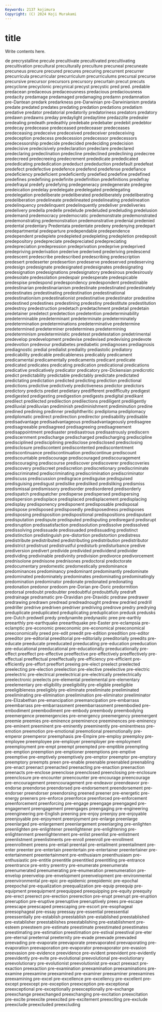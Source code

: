 ```yaml
---
Keywords: 2137 kojimura
Copyright: (C) 2024 Koji Murakami
---
```


# title

Write contents here.



de precrystalline precule precultivate
precultivated precultivating precultivation precultural preculturally preculture precuneal precuneate precuneus precure
precured precures precuring precurrent precurrer precurricula precurricular precurriculum precurriculums precursal
precurse precursive precursor precursors precursory precurtain precut precuts precyclone precyclonic
precynical precyst precystic pred pred. predable predacean predaceous predaceousness predacious
predaciousness predacity predamage predamaged predamaging predamn predamnation pre-Dantean predark predarkness
pre-Darwinian pre-Darwinianism predata predate predated predates predating predation predations predatism
predative predator predatorial predatorily predatoriness predators predatory predawn predawns preday
predaylight predaytime predazzite predealer predealing predeath predeathly predebate predebater predebit
predebtor predecay predecease predeceased predeceaser predeceases predeceasing predeceive predeceived predeceiver
predeceiving predeception predecess predecession predecessor predecessors predecessorship predecide predecided predeciding
predecision predecisive predecisively predeclaration predeclare predeclared predeclaring predeclination predecline predeclined
predeclining predecree predecreed predecreeing predecrement prededicate prededicated prededicating prededication prededuct
prededuction predefault predefeat predefect predefective predefence predefend predefense predefiance predeficiency
predeficient predeficiently predefied predefine predefined predefines predefining predefinite predefinition predefinitions
predefray predefrayal predefy predefying predegeneracy predegenerate predegree predeication predelay predelegate
predelegated predelegating predelegation predeliberate predeliberated predeliberately predeliberating predeliberation predelineate predelineated
predelineating predelineation predelinquency predelinquent predelinquently predeliver predeliveries predelivery predella predelle
predelude predeluded predeluding predelusion predemand predemocracy predemocratic predemonstrate predemonstrated predemonstrating
predemonstration predemonstrative predenial predenied predental predentary Predentata predentate predeny predenying
predepart predepartmental predeparture predependable predependence predependent predeplete predepleted predepleting predepletion
predeposit predepository predepreciate predepreciated predepreciating predepreciation predepression predeprivation predeprive predeprived
predepriving prederivation prederive prederived prederiving predescend predescent predescribe predescribed predescribing
predescription predesert predeserter predesertion predeserve predeserved predeserving predesign predesignate predesignated
predesignates predesignating predesignation predesignations predesignatory predesirous predesirously predesolate predesolation predespair
predesperate predespicable predespise predespond predespondency predespondent predestinable predestinarian predestinarianism predestinate
predestinated predestinately predestinates predestinating predestination predestinational predestinationism predestinationist predestinative predestinator
predestine predestined predestines predestining predestiny predestitute predestitution predestroy predestruction predetach
predetachment predetail predetain predetainer predetect predetection predetention predeterminability predeterminable predeterminant
predeterminate predeterminately predetermination predeterminations predeterminative predetermine predetermined predeterminer predetermines predetermining
predeterminism predeterministic predetest predetestation predetrimental predevelop predevelopment predevise predevised predevising
predevote predevotion predevour prediabetes prediabetic prediagnoses prediagnosis prediagnostic predial predialist
prediality prediastolic prediatory predicability predicable predicableness predicably predicament predicamental predicamentally
predicaments predicant predicate predicated predicates predicating predication predicational predications predicative
predicatively predicator predicatory pre-Dickensian predicrotic predict predictability predictable predictably predictate
predictated predictating predictation predicted predicting prediction predictional predictions predictive predictively
predictiveness predictor predictors predictory predicts prediet predietary predifferent predifficulty predigest
predigested predigesting predigestion predigests predigital predikant predilect predilected predilection predilections
prediligent prediligently prediluvial prediluvian prediminish prediminishment prediminution predine predined predining
predinner prediphtheritic prediploma prediplomacy prediplomatic predirect predirection predirector predisability predisable
predisadvantage predisadvantageous predisadvantageously predisagree predisagreeable predisagreed predisagreeing predisagreement predisappointment predisaster
predisastrous predisastrously prediscern prediscernment predischarge predischarged predischarging prediscipline predisciplined predisciplining
predisclose predisclosed predisclosing predisclosure prediscontent prediscontented prediscontentment prediscontinuance prediscontinuation prediscontinue
prediscount prediscountable prediscourage prediscouraged prediscouragement prediscouraging prediscourse prediscover prediscoverer prediscoveries
prediscovery prediscreet prediscretion prediscretionary prediscriminate prediscriminated prediscriminating prediscrimination prediscriminator prediscuss
prediscussion predisgrace predisguise predisguised predisguising predisgust predislike predisliked predisliking predismiss
predismissal predismissory predisorder predisordered predisorderly predispatch predispatcher predisperse predispersed predispersing
predispersion predisplace predisplaced predisplacement predisplacing predisplay predisponency predisponent predisposable predisposal
predispose predisposed predisposedly predisposedness predisposes predisposing predisposition predispositional predispositions predisputant
predisputation predispute predisputed predisputing predisregard predisrupt predisruption predissatisfaction predissolution predissolve
predissolved predissolving predissuade predissuaded predissuading predistinct predistinction predistinguish pre-distortion predistortion
predistress predistribute predistributed predistributing predistribution predistributor predistrict predistrust predistrustful predisturb
predisturbance predive prediversion predivert predivide predivided predividend predivider predividing predivinable
predivinity predivision predivorce predivorcement prednisolone prednisone prednisones predoctoral predoctorate predocumentary
predomestic predomestically predominance predominances predominancy predominant predominantly predominate predominated predominately
predominates predominating predominatingly predomination predominator predonate predonated predonating predonation predonor
predoom pre-Dorian pre-Doric predormition predorsal predoubt predoubter predoubtful predoubtfully predraft
predrainage predramatic pre-Dravidian pre-Dravidic predraw predrawer predrawing predrawn predread predreadnought
predrew predried predrill predriller predrive predriven predriver predriving predrove predry
predrying preduplicate preduplicated preduplicating preduplication predusk predusks pre-Dutch predwell predy
predynamite predynastic pree pre-earthly preearthly pre-earthquake preearthquake pre-Easter pre-eclampsia pre-eclamptic
pre-economic preeconomic pre-economical preeconomical preeconomically preed pre-edit preedit pre-edition preedition
pre-editor preeditor pre-editorial preeditorial pre-editorially preeditorially preedits pre-educate preeducate preeducated
preeducating pre-education preeducation pre-educational preeducational pre-educationally preeducationally pre-effect preeffect pre-effective
preeffective pre-effectively preeffectively pre-effectual preeffectual preeffectually pre-efficiency pre-efficient pre-efficiently pre-effort
preeffort preeing pre-elect preelect preelected preelecting pre-election preelection pre-elective preelective
pre-electric preelectric pre-electrical preelectrical pre-electrically preelectrically preelectronic preelects pre-elemental preelemental
pre-elementary preelementary pre-eligibility preeligibility pre-eligible preeligible preeligibleness preeligibly pre-eliminate preeliminate
preeliminated preeliminating pre-elimination preelimination pre-eliminator preeliminator pre-Elizabethan pre-emancipation preemancipation pre-embarrass
preembarrass pre-embarrassment preembarrassment preembodied pre-embodiment preembodiment pre-embody preembody preembodying preemergence
preemergencies pre-emergency preemergency preemergent preemie preemies pre-eminence preeminence preeminences pre-eminency
pre-eminent preeminent pre-eminently preeminently pre-eminentness pre-emotion preemotion pre-emotional preemotional preemotionally
pre-emperor preemperor preemphasis pre-Empire pre-employ preemploy pre-employee preemployee pre-employer preemployer
pre-employment preemployment pre-empt preempt preempted pre-emptible preempting pre-emption preemption pre-emptioner
preemptions pre-emptive preemptive pre-emptively preemptively pre-emptor preemptor pre-emptory preemptory preempts
preen pre-enable preenable preenabled preenabling pre-enact preenact preenacted preenacting pre-enaction
preenaction preenacts pre-enclose preenclose preenclosed preenclosing pre-enclosure preenclosure pre-encounter preencounter
pre-encourage preencourage pre-encouragement preencouragement pre-endeavor preendeavor pre-endorse preendorse preendorsed pre-endorsement
preendorsement pre-endorser preendorser preendorsing preened preener pre-energetic pre-energy preeners pre-enforce
preenforce preenforced pre-enforcement preenforcement preenforcing pre-engage preengage preengaged pre-engagement preengagement
preengages preengaging pre-engineering preengineering pre-English preening pre-enjoy preenjoy pre-enjoyable preenjoyable
pre-enjoyment preenjoyment pre-enlarge preenlarge preenlarged pre-enlargement preenlargement preenlarging pre-enlighten preenlighten
pre-enlightener preenlightener pre-enlightening pre-enlightenment preenlightenment pre-enlist preenlist pre-enlistment preenlistment preenlistments
pre-enroll preenroll pre-enrollment preenrollment preens pre-entail preentail pre-entailment preentailment pre-enter
preenter pre-entertain preentertain pre-entertainer preentertainer pre-entertainment preentertainment pre-enthusiasm preenthusiasm pre-enthusiastic
pre-entitle preentitle preentitled preentitling pre-entrance preentrance pre-entry preentry pre-enumerate preenumerate
preenumerated preenumerating pre-enumeration preenumeration pre-envelop preenvelop pre-envelopment preenvelopment pre-environmental preenvironmental
pre-epic pre-epidemic preepidemic pre-epochal preepochal pre-equalization preequalization pre-equip preequip pre-equipment
preequipment preequipped preequipping pre-equity preequity pre-erect preerect pre-erection preerection pre-erupt
preerupt pre-eruption preeruption pre-eruptive preeruptive preeruptively prees pre-escape preescape preescaped
preescaping pre-escort pre-esophageal preesophageal pre-essay preessay pre-essential preessential preessentially pre-establish
preestablish pre-established preestablished pre-establisher preestablishes preestablishing pre-establishment pre-esteem preesteem pre-estimate
preestimate preestimated preestimates preestimating pre-estimation preestimation pre-estival preestival pre-eter pre-eternal
preeternal preeternity pre-evade preevade preevaded preevading pre-evaporate preevaporate preevaporated preevaporating
pre-evaporation preevaporation pre-evaporator preevaporator pre-evasion preevasion pre-evidence preevidence pre-evident preevident
pre-evidently preevidently pre-evite pre-evolutional preevolutional pre-evolutionary preevolutionary pre-evolutionist preevolutionist pre-exact
preexact pre-exaction preexaction pre-examination preexamination preexaminations pre-examine preexamine preexamined pre-examiner
preexaminer preexamines preexamining pre-excel pre-excellence pre-excellency pre-excellent pre-except preexcept pre-exception
preexception pre-exceptional preexceptional pre-exceptionally preexceptionally pre-exchange preexchange preexchanged preexchanging pre-excitation
preexcitation pre-excite preexcite preexcited pre-excitement preexciting pre-exclude preexclude preexcluded preexcluding
